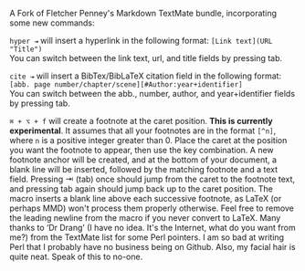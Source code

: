 A Fork of Fletcher Penney's Markdown TextMate bundle, incorporating some new commands:

`hyper ⇥` will insert a hyperlink in the following format: `[Link text](URL "Title")`  
You can switch between the link text, url, and title fields by pressing tab.  

`cite ⇥` will insert a BibTex/BibLaTeX citation field in the following format: `[abb. page number/chapter/scene][#Author:year+identifier]`  
You can switch between the abb., number, author, and year+identifier fields by pressing tab.  

`⌘ + ⌥ + f` will create a footnote at the caret position. **This is currently experimental**. It assumes that all your footnotes are in the format `[^n]`, where `n` is a positive integer greater than 0. Place the caret at the position you want the footnote to appear, then use the key combination. A new footnote anchor will be created, and at the bottom of your document, a blank line will be inserted, followed by the matching footnote and a text field. Pressing  ⇥ (tab) once should jump from the caret to the footnote text, and pressing tab again should jump back up to the caret position. The macro inserts a blank line above each successive footnote, as LaTeX (or perhaps MMD) won't process them properly otherwise. Feel free to remove the leading newline from the macro if you never convert to LaTeX. Many thanks to ‘Dr Drang’ (I have no idea. It's the Internet, what do you want from me?) from the TextMate list for some Perl pointers. I am so bad at writing Perl that I probably have no business being on Github. Also, my facial hair is quite neat. Speak of this to no-one. 


